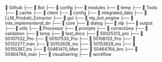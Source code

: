 
📁 Github
├── 📁 Bot
    ├── 📁 config
    ├── 📁 modules
    ├── 📁 temp
    ├── 📁 Tools
├── 📁 cache
├── 📁 client
├── 📁 config
├── 📁 integrated_data
├── 📁 LLM_Produkt_Extractor
    ├── 📁 gui
├── 📁 nlp_bot_engine
    ├── 📁 _inte_implementerat_än_
    ├── 📁 core
    ├── 📁 dialog
    ├── 📁 nlp
    ├── 📁 output
    ├── 📁 utils
├── 📁 Processor
├── 📁 prompts
    ├── 📁 corrections
    ├── 📁 validation
├── 📁 temp
├── 📁 test_docs
    ├── 📁 50025313_pro
    ├── 📁 50107532_Pro
    ├── 📁 50107533_Pro
    ├── 📁 50108133_Pro
    ├── 📁 50132277_man
    ├── 📁 50152628_ins
    ├── 📁 50152629_ins
    ├── 📁 50155387_ins
    ├── 📁 50461470_Man
    ├── 📁 50464764_bro
    ├── 📁 50464764_man
├── 📁 visualisering
├── 📁 workflow
